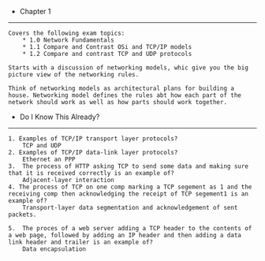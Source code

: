 - Chapter 1
******************
	Covers the following exam topics:
		* 1.0 Network Fundamentals
		* 1.1 Compare and Contrast OSi and TCP/IP models
		* 1.2 Compare and contrast TCP and UDP protocols
		
	Starts with a discussion of networking models, whic give you the big picture view of the networking rules.
	
	Think of networking models as architectural plans for building a house. Networking model defines the rules abt how each part of the network should work as well as how parts should work together.
	
- Do I Know This Already?
*************************
	1. Examples of TCP/IP transport layer protocols?
		TCP and UDP
	2. Examples of TCP/IP data-link layer protocols?
		Ethernet an PPP
	3.  The process of HTTP asking TCP to send some data and making sure that it is received correctly is an example of?
		Adjacent-layer interaction
	4. The process of TCP on one comp marking a TCP segement as 1 and the receiving comp then acknowledging the receipt of TCP segement1 is an example of?
		Transport-layer data segmentation and acknowledgement of sent packets.
		
	5.  The proces of a web server adding a TCP header to the contents of a web page, followed by adding an IP header and then adding a data link header and trailer is an example of?
		Data encapsulation
		
	

